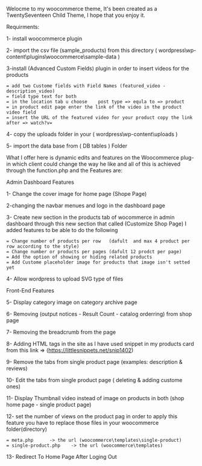 Welocme to my woocommerce theme, It's been created as a TwentySeventeen Child Theme, I hope that you enjoy it.

Requirments:

1- install woocommerce plugin

2- import the csv file (sample_products) from this directory ( wordpress\wp-content\plugins\woocommerce\sample-data )

3-install (Advanced Custom Fields) plugin in order to insert videos for the products

	= add two Custome fields with Field Names (featured_video - description_video)
	= field type text for both
	= in the location tab u choose    post type => equla to => product
	= in product edit page enter the link of the video in the product video field
	= insert the URL of the featured video for your product copy the link after => watch?v=

4- copy the uploads folder in your ( wordpress\wp-content\uploads )

5- import the data base from ( DB tables ) Folder


What I offer here is dynamic edits and features on the Woocommerce plug-in which client could change the way he like and all of this is achieved through the function.php
and the Features are:


Admin Dashboard Features

1- Change the cover image for home page (Shope Page) 

2-changing the navbar menues and logo in the dashboard page

3- Create new section in the products tab of wocommerce in admin dashboard through this new section that called (Customize Shop Page) I added     features to be  able to do the following
	
    = Change number of products per row   (dafult  and max 4 product per row according to the style)
	= Change number or products per pages (dafult 12 prodct per page)
	= Add the option of showing or hiding related products
	= Add Custome placeholder image for products that image isn't setted yet

4- Allow wordpress to upload SVG type of files


Front-End Features

5- Display category image on category archive page

6- Removing (output notices - Result Count - catalog orderring) from shop page

7- Removing the breadcrumb from the page

8- Adding HTML tags in the site as I have used snippet in my products card from this link => (https://littlesnippets.net/snip1402)

9- Remove the tabs from single product page (examples: description & reviews)


10- Edit the tabs from single product page ( deleting & adding custome ones)

11- Display Thumbnail video instead of image on products in both (shop home page - single product page)

12- set the number of views on the product pag in order to apply this feature you have to replace those files in your woocommerce                 folder(directory)

	= meta.php	  	-> the url (woocommerce\templates\single-product)
	= single-product.php  	-> the url (woocommerce\templates)

13- Redirect To Home Page After Loging Out